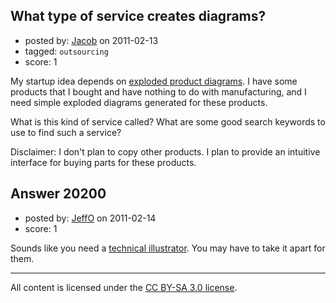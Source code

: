 ## What type of service creates diagrams?

- posted by: [Jacob](https://stackexchange.com/users/-1/7553-jacob) on 2011-02-13
- tagged: `outsourcing`
- score: 1

My startup idea depends on [exploded product diagrams](http://en.wikipedia.org/wiki/Exploded_view_drawing). I have some products that I bought and have nothing to do with manufacturing, and I need simple exploded diagrams generated for these products.

What is this kind of service called? What are some good search keywords to use to find such a service?

Disclaimer: I don't plan to copy other products. I plan to provide an intuitive interface for buying parts for these products.


## Answer 20200

- posted by: [JeffO](https://stackexchange.com/users/-1/1796-jeffo) on 2011-02-14
- score: 1

<p>Sounds like you need a <a href="http://www.youtube.com/watch?v=NL2QFLiM_mY" rel="nofollow">technical illustrator</a>. You may have to take it apart for them. </p>




---

All content is licensed under the [CC BY-SA 3.0 license](https://creativecommons.org/licenses/by-sa/3.0/).
